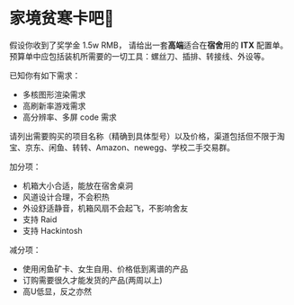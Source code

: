 

# 家境贫寒卡吧👴

假设你收到了奖学金 1.5w RMB， 请给出一套**高端**适合在**宿舍**用的 **ITX** 配置单。预算单中应包括装机所需要的一切工具：螺丝刀、插排、转接线、外设等。

已知你有如下需求：
- 多核图形渲染需求
- 高刷新率游戏需求
- 高分辨率、多屏 code 需求

请列出需要购买的项目名称（精确到具体型号）以及价格，渠道包括但不限于淘宝、京东、闲鱼、转转、Amazon、newegg、学校二手交易群。

加分项：
- 机箱大小合适，能放在宿舍桌洞
- 风道设计合理，不会积热
- 外设舒适静音，机箱风扇不会起飞，不影响舍友
- 支持 Raid
- 支持 Hackintosh


减分项：
- 使用闲鱼矿卡、女生自用、价格低到离谱的产品
- 订购需要很久才能发货的产品(两周以上)
- 高U低显，反之亦然